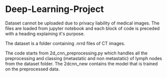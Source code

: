 # Deep-Learning-Project

Dataset cannot be uploaded due to privacy liability of medical images. The files are loaded from jupyter notebook and each block of code is preceded with a heading explaining it's purpose.

The dataset is a folder containing .nrrd files of CT images.

The code starts from 2d_cnn_preprocessing.py which handles all the preprocessing and classing (metastatic and non metastatic) of lymph nodes from the dataset folder.
The 2dcnn_new contains the model that is trained on the preprocessed data.


